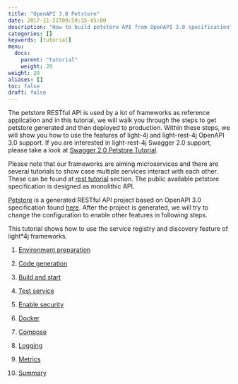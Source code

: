 ```yaml
---
title: "OpenAPI 3.0 Petstore"
date: 2017-11-21T09:59:35-05:00
description: "How to build petstore API from OpenAPI 3.0 specification"
categories: []
keywords: [tutorial]
menu:
  docs:
    parent: "tutorial"
    weight: 20
weight: 20
aliases: []
toc: false
draft: false
---
```


The petstore RESTful API is used by a lot of frameworks as reference application
and in this tutorial, we will walk you through the steps to get petstore generated
and then deployed to production. Within these steps, we will show you how to use
the features of light-4j and light-rest-4j OpenAPI 3.0 support. If you are
interested in light-rest-4j Swagger 2.0 support, please take a look at 
[Swagger 2.0 Petstore Tutorial][].

Please note that our frameworks are aiming microservices and there are several
tutorials to show case multiple services interact with each other. These can be
found at [rest tutorial][] section. The public available petstore specification
is designed as monolithic API. 


[Petstore][] is a generated RESTful API project based on OpenAPI 3.0 specification 
found [here][]. After the project is generated, we will try to change the configuration 
to enable other features in following steps.


This tutorial shows how to use the service registry and discovery feature of light*4j
frameworks. 

1. [Environment preparation][]

2. [Code generation][]

3. [Build and start][]

4. [Test service][]

5. [Enable security][]

6. [Docker][]

7. [Compose][]

8. [Logging][]

9. [Metrics][]

10. [Summary][]


[rest tutorial]: /tutorial/rest/
[Petstore]: https://github.com/networknt/light-example-4j/tree/master/rest/openapi/petstore
[here]: https://github.com/networknt/model-config/tree/master/rest/openapi/petstore/1.0.0
[Environment preparation]: /tutorial/rest/openapi/petstore/environment/
[Code generation]: /tutorial/rest/openapi/petstore/generate/
[Build and start]: /tutorial/rest/openapi/petstore/build/
[Test service]: /tutorial/rest/openapi/petstore/test/
[Enable security]: /tutorial/rest/openapi/petstore/security/
[Docker]: /tutorial/rest/openapi/petstore/docker/
[Metrics]: /tutorial/rest/openapi/petstore/metrics/
[Logging]: /tutorial/rest/openapi/petstore/logging/
[Summary]: /tutorial/rest/openapi/petstore/summary/
[Swagger 2.0 Petstore Tutorial]: /tutorial/rest/swagger/petstore/
[Compose]: /tutorial/rest/openapi/petstore/compose/
